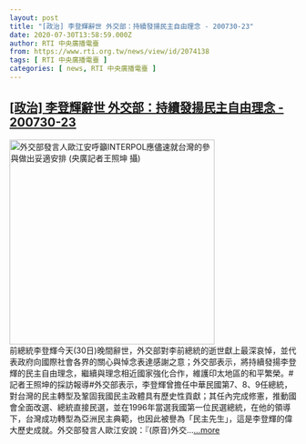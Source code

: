 ```yaml
---
layout: post
title: "[政治] 李登輝辭世 外交部：持續發揚民主自由理念 - 200730-23"
date: 2020-07-30T13:58:59.000Z
author: RTI 中央廣播電臺
from: https://www.rti.org.tw/news/view/id/2074138
tags: [ RTI 中央廣播電臺 ]
categories: [ news, RTI 中央廣播電臺 ]
---
```

<!--1596117539000-->
[[政治] 李登輝辭世 外交部：持續發揚民主自由理念 - 200730-23](https://www.rti.org.tw/news/view/id/2074138)
------

<div>
<img src="https://static.rti.org.tw/assets/thumbnails/2019/11/05/6cbebb5c0fd3f26ee460b4e998dd4fbd.jpg" width="360" alt="外交部發言人歐江安呼籲INTERPOL應儘速就台灣的參與做出妥適安排 (央廣記者王照坤 攝)" title="外交部發言人歐江安呼籲INTERPOL應儘速就台灣的參與做出妥適安排 (央廣記者王照坤 攝)"><br>前總統李登輝今天(30日)晚間辭世，外交部對李前總統的逝世獻上最深哀悼，並代表政府向國際社會各界的關心與悼念表達感謝之意；外交部表示，將持續發揚李登輝的民主自由理念，繼續與理念相近國家強化合作，維護印太地區的和平繁榮。#記者王照坤的採訪報導#外交部表示，李登輝曾擔任中華民國第7、8、9任總統，對台灣的民主轉型及鞏固我國民主政體具有歷史性貢獻；其任內完成修憲，推動國會全面改選、總統直接民選，並在1996年當選我國第一位民選總統，在他的領導下，台灣成功轉型為亞洲民主典範，也因此被譽為「民主先生」，這是李登輝的偉大歷史成就。外交部發言人歐江安說：『(原音)外交...<a target="_blank" href="https://www.rti.org.tw/news/view/id/2074138">...more</a>
</div>
